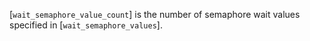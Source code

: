 [`wait_semaphore_value_count`] is the number of semaphore wait values
specified in [`wait_semaphore_values`].